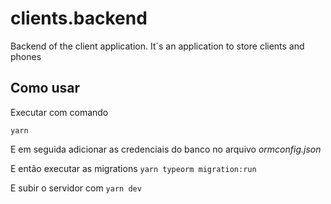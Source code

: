# clients.backend
Backend of the client application. It´s an application to store clients and phones

## Como usar
Executar com comando

``` yarn ```

E em seguida adicionar as credenciais do banco no arquivo *ormconfig.json*

E então executar as migrations
``` yarn typeorm migration:run ```

E subir o servidor com
``` yarn dev ```
